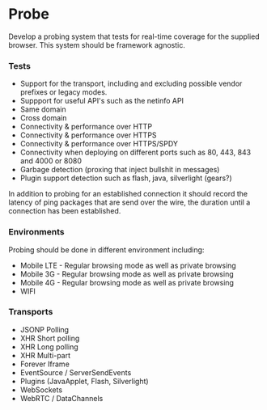# Probe
Develop a probing system that tests for real-time coverage for the supplied
browser. This system should be framework agnostic.

### Tests
- Support for the transport, including and excluding possible vendor prefixes or
  legacy modes.
- Suppport for useful API's such as the netinfo API
- Same domain
- Cross domain
- Connectivity & performance over HTTP
- Connectivity & performance over HTTPS
- Connectivity & performance over HTTPS/SPDY
- Connectivity when deploying on different ports such as 80, 443, 843 and 4000
  or 8080
- Garbage detection (proxing that inject bullshit in messages)
- Plugin support detection such as flash, java, silverlight (gears?)

In addition to probing for an established connection it should record the
latency of ping packages that are send over the wire, the duration until
a connection has been established.

### Environments
Probing should be done in different environment including:

- Mobile LTE - Regular browsing mode as well as private browsing
- Mobile 3G  - Regular browsing mode as well as private browsing
- Mobile 4G  - Regular browsing mode as well as private browsing
- WIFI

### Transports
- JSONP Polling
- XHR Short polling
- XHR Long polling
- XHR Multi-part
- Forever Iframe
- EventSource / ServerSendEvents
- Plugins (JavaApplet, Flash, Silverlight)
- WebSockets
- WebRTC / DataChannels
